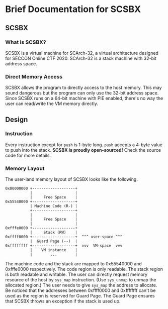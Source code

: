 # Brief Documentation for SCSBX

## SCSBX
### What is SCSBX?
SCSBX is a virtual machine for SCArch-32, a virtual architecture
designed for SECCON Online CTF 2020.
SCArch-32 is a stack machine with 32-bit address space.

### Direct Memory Access
SCSBX allows the program to directly access to the host memory.
This may sound dangerous but the program can only use the 32-bit
address space. Since SCSBX runs on a 64-bit machine with PIE enabled,
there's no way the user can read/write the VM memory directly.

## Design
### Instruction
Every instruction except for `push` is 1-byte long.
`push` accepts a 4-byte value to push into the stack.
**SCSBX is proudly open-sourced!**
Check the source code for more details.

### Memory Layout
The user-land memory layout of SCSBX looks like the following.
```
0x00000000 +-------------------+
           |                   |
           |     Free Space    |
0x55540000 +-------------------+
           | Machine Code (R-) |
           +-------------------+
           |                   |
           |     Free Space    |
           |                   |
0xfffe0000 +-------------------+
           |     Stack (RW)    |
0xffff0000 +-------------------+  ^^^ user-space ^^^
           |  Guard Page (--)  |
0xffffffff +-------------------+  vvv  VM-space  vvv
           |    VM instance    |
           |        ...        |
```
The machine code and the stack are mapped to 0x55540000 and
0xfffe0000 respectively. The code region is only readable.
The stack region is both readable and writable. The user can
directly request memory resource of the host by `sys_map`
instruction. (Use `sys_unmap` to unmap the allocated region.)
The user needs to give `sys_map` the address to allocate.
Be noticed that the addresses between 0xffff0000 and 0xffffffff
can't be used as the region is reserved for Guard Page.
The Guard Page ensures that SCSBX throws an exception if the stack
is used up.
